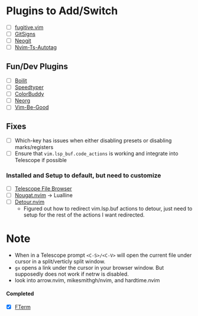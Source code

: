 # Plugins to Add/Switch
- [ ] [fugitive.vim](https://github.com/tpope/vim-fugitive)
- [ ] [GitSigns](https://github.com/lewis6991/gitsigns.nvim)
- [ ] [Neogit](https://github.com/TimUntersberger/neogit)
- [ ] [Nvim-Ts-Autotag](https://github.com/windwp/nvim-ts-autotag)

## Fun/Dev Plugins
- [ ] [Boilit](https://github.com/gennaro-tedesco/boilit)
- [ ] [Speedtyper](https://github.com/NStefan002/speedtyper.nvim)
- [ ] [ColorBuddy](https://github.com/tjdevries/colorbuddy.nvim)
- [ ] [Neorg](https//github.com/vhyrro/neorg)
- [ ] [Vim-Be-Good](https://github.com/theprimeagen/vim-be-good)

## Fixes
- [ ] Which-key has issues when either disabling presets or disabling marks/registers
- [ ] Ensure that `vim.lsp_buf.code_actions` is working and integrate into Telescope if possible

### Installed and Setup to default, but need to customize
- [ ] [Telescope File Browser](https://github.com/nvim-telescope/telescope-file-browser.nvim)
- [ ] [Nougat.nvim](https://github.com/MunifTanjim/nougat.nvim) -> Lualline
- [ ] [Detour.nvim](https://github.com/carbon-steel/detour.nvim)
    - Figured out how to redirect vim.lsp.buf actions to detour, just need to setup for the rest of the actions I want 
      redirected.

# Note
- When in a Telescope prompt `<C-S>/<C-V>` will open the current file under cursor in a split/verticly split window.
- `gx` opens a link under the cursor in your browser window. But supposedly does not work if netrw is disabled.
- look into arrow.nvim, mikesmithgh/nvim, and hardtime.nvim

#### Completed
- [X] [FTerm](https://github.com/numToStr/FTerm.nvim)
